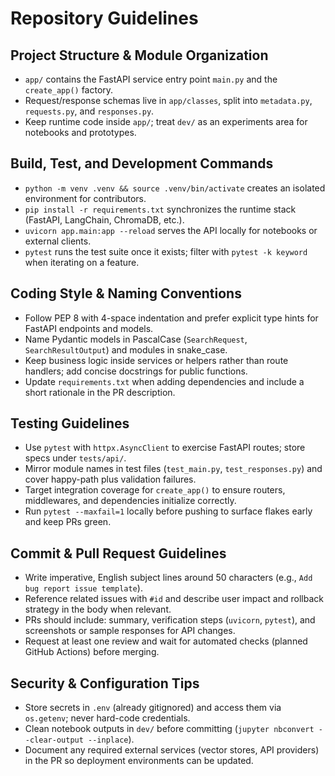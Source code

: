 # Repository Guidelines

## Project Structure & Module Organization
- `app/` contains the FastAPI service entry point `main.py` and the `create_app()` factory.
- Request/response schemas live in `app/classes`, split into `metadata.py`, `requests.py`, and `responses.py`.
- Keep runtime code inside `app/`; treat `dev/` as an experiments area for notebooks and prototypes.

## Build, Test, and Development Commands
- `python -m venv .venv && source .venv/bin/activate` creates an isolated environment for contributors.
- `pip install -r requirements.txt` synchronizes the runtime stack (FastAPI, LangChain, ChromaDB, etc.).
- `uvicorn app.main:app --reload` serves the API locally for notebooks or external clients.
- `pytest` runs the test suite once it exists; filter with `pytest -k keyword` when iterating on a feature.

## Coding Style & Naming Conventions
- Follow PEP 8 with 4-space indentation and prefer explicit type hints for FastAPI endpoints and models.
- Name Pydantic models in PascalCase (`SearchRequest`, `SearchResultOutput`) and modules in snake_case.
- Keep business logic inside services or helpers rather than route handlers; add concise docstrings for public functions.
- Update `requirements.txt` when adding dependencies and include a short rationale in the PR description.

## Testing Guidelines
- Use `pytest` with `httpx.AsyncClient` to exercise FastAPI routes; store specs under `tests/api/`.
- Mirror module names in test files (`test_main.py`, `test_responses.py`) and cover happy-path plus validation failures.
- Target integration coverage for `create_app()` to ensure routers, middlewares, and dependencies initialize correctly.
- Run `pytest --maxfail=1` locally before pushing to surface flakes early and keep PRs green.

## Commit & Pull Request Guidelines
- Write imperative, English subject lines around 50 characters (e.g., `Add bug report issue template`).
- Reference related issues with `#id` and describe user impact and rollback strategy in the body when relevant.
- PRs should include: summary, verification steps (`uvicorn`, `pytest`), and screenshots or sample responses for API changes.
- Request at least one review and wait for automated checks (planned GitHub Actions) before merging.

## Security & Configuration Tips
- Store secrets in `.env` (already gitignored) and access them via `os.getenv`; never hard-code credentials.
- Clean notebook outputs in `dev/` before committing (`jupyter nbconvert --clear-output --inplace`).
- Document any required external services (vector stores, API providers) in the PR so deployment environments can be updated.
